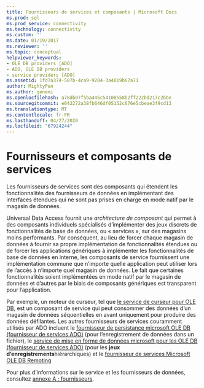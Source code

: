 ```yaml
---
title: Fournisseurs de services et composants | Microsoft Docs
ms.prod: sql
ms.prod_service: connectivity
ms.technology: connectivity
ms.custom: ''
ms.date: 01/19/2017
ms.reviewer: ''
ms.topic: conceptual
helpviewer_keywords:
- OLE DB providers [ADO]
- ADO, OLE DB providers
- service providers [ADO]
ms.assetid: 1fd7a374-587b-4ca9-9204-3a4019b67a71
author: MightyPen
ms.author: genemi
ms.openlocfilehash: a78db07f5ba445c54108558b2ff222bd217c2bbe
ms.sourcegitcommit: e042272a38fb646df05152c676e5cbeae3f9cd13
ms.translationtype: MT
ms.contentlocale: fr-FR
ms.lasthandoff: 04/27/2020
ms.locfileid: "67924244"
---
```

# <a name="service-providers-and-components"></a>Fournisseurs et composants de services
Les fournisseurs de services sont des composants qui étendent les fonctionnalités des fournisseurs de données en implémentant des interfaces étendues qui ne sont pas prises en charge en mode natif par le magasin de données.  
  
 Universal Data Access fournit une *architecture de composant* qui permet à des composants individuels spécialisés d’implémenter des jeux discrets de fonctionnalités de base de données, ou « services », sur des magasins moins performants. Par conséquent, au lieu de forcer chaque magasin de données à fournir sa propre implémentation de fonctionnalités étendues ou de forcer les applications génériques à implémenter les fonctionnalités de base de données en interne, les composants de service fournissent une implémentation commune que n’importe quelle application peut utiliser lors de l’accès à n’importe quel magasin de données. Le fait que certaines fonctionnalités soient implémentées en mode natif par le magasin de données et d’autres par le biais de composants génériques est transparent pour l’application.  
  
 Par exemple, un moteur de curseur, tel que [le service de curseur pour OLE DB](https://msdn.microsoft.com/57638feb-4ecd-4051-becb-8f828d21cf44), est un composant de service qui peut consommer des données d’un magasin de données séquentielles en avant uniquement pour produire des données défilantes. Les autres fournisseurs de services couramment utilisés par ADO incluent le [fournisseur de persistance microsoft OLE DB (fournisseur de services ADO)](../../../ado/guide/appendixes/microsoft-ole-db-persistence-provider-ado-service-provider.md) (pour l’enregistrement de données dans un fichier), le [service de mise en forme de données microsoft pour les OLE DB (fournisseur de services ADO)](../../../ado/guide/appendixes/microsoft-data-shaping-service-for-ole-db-ado-service-provider.md) (pour les **jeux d’enregistrements**hiérarchiques) et le [fournisseur de services Microsoft OLE DB Remoting](../../../ado/guide/appendixes/microsoft-ole-db-remoting-provider-ado-service-provider.md)  
  
 Pour plus d’informations sur le service et les fournisseurs de données, consultez [annexe A : fournisseurs](../../../ado/guide/appendixes/appendix-a-providers.md).
